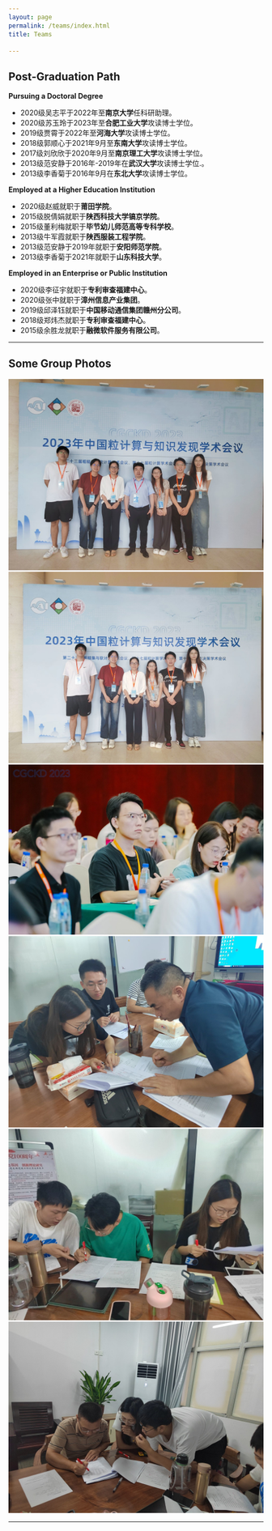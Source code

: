 ```yaml
---
layout: page
permalink: /teams/index.html
title: Teams

---
```


## Post-Graduation Path

**Pursuing a Doctoral Degree**<br>

- 2020级吴志平于2022年至**南京大学**任科研助理。
- 2020级苏玉玲于2023年至**合肥工业大学**攻读博士学位。
- 2019级贾霄于2022年至**河海大学**攻读博士学位。
- 2018级郭顺心于2021年9月至**东南大学**攻读博士学位。
- 2017级刘欣欣于2020年9月至**南京理工大学**攻读博士学位。
- 2013级范安静于2016年-2019年在**武汉大学**攻读博士学位.。
- 2013级李香菊于2016年9月在**东北大学**攻读博士学位。<br>

**Employed at a Higher Education Institution**<br>

- 2020级赵威就职于**莆田学院**。
- 2015级脱倩娟就职于**陕西科技大学镐京学院**。
- 2015级董利梅就职于**毕节幼儿师范高等专科学校**。
- 2013级牛军霞就职于**陕西服装工程学院**。
- 2013级范安静于2019年就职于**安阳师范学院**。
- 2013级李香菊于2021年就职于**山东科技大学**。<br>

**Employed in an Enterprise or Public Institution**<br>

- 2020级李征宇就职于**专利审查福建中心**。
- 2020级张中就职于**漳州信息产业集团**。
- 2019级邱泽钰就职于**中国移动通信集团赣州分公司**。
- 2018级郑炜杰就职于**专利审查福建中心**。
- 2015级余胜龙就职于**融微软件服务有限公司**。<br>

---

## Some Group Photos

<div class="third">
<img src="/images/huiyi1.jpg">
<img src="/images/huiyi3.jpg">
<img src="/images/huiyi2.jpg">
</div>

<div class="third">
<img src="/images/bianji1.jpg">
<img src="/images/bianji2.jpg">
<img src="/images/bianji3.jpg">
</div>

---

